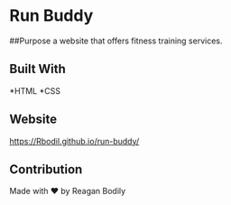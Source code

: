 # Run Buddy

##Purpose
a website that offers fitness training services.

## Built With
*HTML
*CSS

## Website
https://Rbodil.github.io/run-buddy/

## Contribution
Made with ❤️ by Reagan Bodily
